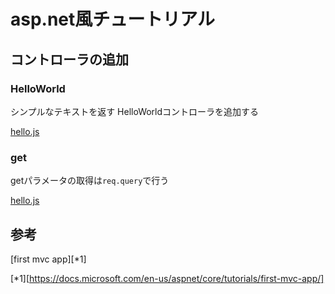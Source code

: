 # asp.net風チュートリアル

## コントローラの追加

### HelloWorld

シンプルなテキストを返す HelloWorldコントローラを追加する

[hello.js](https://github.com/hibohiboo/develop/tree/c2f8e79621a710ac8c12b1af4806f3ef8dfb77cc/tutorial/lesson/wmfw/myproject/src/server/routes/controller/hello.js)

### get

getパラメータの取得は`req.query`で行う

[hello.js](https://github.com/hibohiboo/develop/tree/94cc0ea92497ac83c9c2865ce8820ec705a52b53/tutorial/lesson/wmfw/myproject/src/server/routes/controller/hello.js)




## 参考

[first mvc app][*1]

[*1][https://docs.microsoft.com/en-us/aspnet/core/tutorials/first-mvc-app/]
